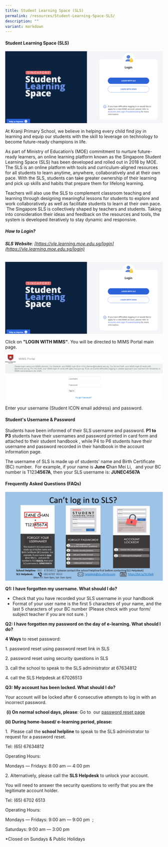 ```yaml
---
title: Student Learning Space (SLS)
permalink: /resources/Student-Learning-Space-SLS/
description: ""
variant: markdown
---
```

#### **Student Learning Space (SLS)**
![](/images/SLS_main_page_login.png)

At Kranji Primary School, we believe in helping every child find joy in learning and equip our students with the skill to leverage on technology to become future-ready champions in life.

As part of Ministry of Education’s (MOE) commitment to nurture future-ready learners, an online learning platform known as the Singapore Student Learning Space (SLS) has been developed and rolled out in 2018 by MOE. The SLS is an online platform with tools and curriculum-aligned resources for all students to&nbsp;learn anytime, anywhere, collaboratively and at their own pace. With the SLS, students can take&nbsp;greater ownership of their learning and pick up skills and habits that prepare them for lifelong learning.&nbsp; &nbsp; &nbsp; &nbsp;

Teachers will also use the SLS to complement classroom teaching and learning through designing meaningful lessons for students to explore and work collaboratively as well as facilitate students to learn at their own pace.&nbsp; &nbsp;The Singapore SLS is collectively shaped by teachers and students. Taking into consideration their ideas and feedback on the resources and tools, the system is developed iteratively to stay dynamic and responsive.  

##### **How to Login?**

###### **SLS Website**: [https://vle.learning.moe.edu.sg/login](https://vle.learning.moe.edu.sg/login)
![](/images/SLS_main_page_login.png)

Click on **"LOGIN WITH MIMS"**. You will be directed to MIMS Portal main page.

![](/images/MIMS_Login_page.png)

Enter your username (Student ICON email address) and password.

#### **Student's Username &amp; Password**&nbsp;


Students have been informed of their SLS username and password.&nbsp;**P1 to P3**&nbsp;students have their usernames and password printed in card form and attached to their student handbook , while P4 to P6 students have their username and password recorded in their handbook in the account information page.&nbsp;  
  
The username of SLS is made up of students' name and Birth Certificate (BC) number.&nbsp; For example, if your name is&nbsp;**June C**han Mei Li,&nbsp; &nbsp;and your BC number is T123**4567A**, then your SLS username is:&nbsp;**JUNEC4567A**  

#### **Frequently Asked Questions (FAQs)**

  
<img style="width:100%;height:50%" src="/images/Resources/Student%20Learning%20Space%20(SLS)/S2.jpg">
  

**Q1: I have forgotten my username. What should I do?**&nbsp;  

*   Check that you have recorded your SLS username in your handbook
*   Format of your user name is the first 5 characters of your name, and the last 5 characters of your BC number (Please check with your form/ subject teacher if you are not sure. )

  

**Q2:&nbsp;I have forgotten my password on the day of e-learning. What should I do?**

**4 Ways**&nbsp;to reset password:

1\. password reset using password reset link in SLS

2\. password reset using security questions in SLS

3.&nbsp;call the school to speak to the SLS administrator at 67634812

4\. call the SLS Helpdesk at 67026513&nbsp;

  

**Q3: My account has been locked. What should I do?**&nbsp;

Your account will be locked after 6 consecutive attempts to log in with an incorrect password.&nbsp;

&nbsp;**(i) On normal school days, please**: Go to&nbsp; our <a href="http://go.gov.sg/passwordresetform" target="\_blank">password reset page</a>&nbsp;

**(ii) During home-based/ e-learning period, please:**

1.&nbsp;&nbsp;Please call the&nbsp;**school helpline**&nbsp;to speak to the SLS administrator to request for a password reset.

Tel: (65)&nbsp;67634812

Operating Hours:&nbsp;

Mondays ― Fridays: 8:00 am ― 4:00 pm  

2\. Alternatively, please call the&nbsp;**SLS Helpdesk**&nbsp;to unlock your account.&nbsp;

You will need to answer the&nbsp;security questions&nbsp;to verify that you are&nbsp;the legitimate account holder.&nbsp;

Tel: (65) 6702 6513&nbsp;

Operating Hours:

Mondays ― Fridays: 9:00 am ― 9:00 pm&nbsp; ;

Saturdays: 9:00 am ― 3:00 pm&nbsp;

\*Closed on Sundays &amp; Public Holidays